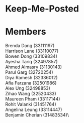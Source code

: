 # Keep-Me-Posted

# Members
Brenda Dang (33111197)\
Harrison Lane (33110077)\
Bowen Dong (33109834)\
Ayesha Tariq (32497857)\
Ahmed Almasry (31130143)\
Parul Garg (32720254)\
Diya Ramesh (32336012)\
Afia Farzana (32501986)\
Alex Ung (32498853)\
Zihao Wang (32520433)\
Maureen Pham (33117144)\
Rohit Valanki (31451764)\
Angelina Leung (33114447)\
Benjamin Cherian (31483534)\